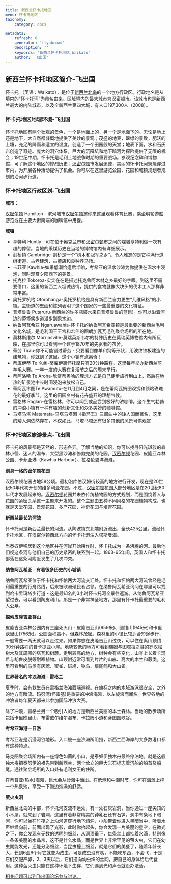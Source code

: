```yaml
---
title: 新西兰怀卡托地区
menu: 怀卡托地区
taxonomy:
    category: docs

metadata:
    refresh: 0
    generator: 'flyabroad'
    description: ''
    keywords: '新西兰怀卡托地区,Waikato'
    author: '飞出国'
---
```

## 新西兰怀卡托地区简介-飞出国

怀卡托 （英语：Waikato），是位于[新西兰北岛]的一个地方行政区。行政地名是从境内的“怀卡托河”为命名由来。区域境内的最大城市为汉密顿市。该城市也是新西兰最大的内陆城市，以及全新西兰第四大城，有人口197,300人（2008）。

### 怀卡托地区地理环境-飞出国

怀卡托地区有两个壮观的景色，一个是地面上的，另一个是地面下的。无论是地上还是地下，大自然都慷慨地提供了美妙的景观；茂盛的地表，翠绿的景致，肥沃的土壤，充足的降雨和适宜的温度，创造了一个田园般的天堂；地表下面，水和石灰岩创造了奇迹。庞大的洞穴体系，巨大的沉降坑和地下暗河为探险提供了无限的机会；19世纪中期，怀卡托是毛利土地战争时期的重要战场。参观纪念碑和博物馆，可了解这个地区的惨烈历史；[汉密尔顿]市发展迅速，美丽的怀卡托河蜿蜒穿过市内，为开展各种活动提供了机会。你可以在这里游览公园、花园和城镇规划者规划的沿河步行道。

### 怀卡托地区行政区划-飞出国

**城市：**

[汉密尔顿] Hamilton - 滨河城市[汉密尔顿]邀你来这里观看体育比赛，乘坐明轮游船游览或在主要大街南端的咖啡馆中用餐。

**城镇**

* 亨特利 Huntly - 可在位于奥克兰市和[汉密尔顿]市之间的煤城亨特利做一次有趣的停留。当地的采煤历史在当地的博物馆内有详细展示。                                              
* 剑桥镇 Cambridge-剑桥是一个“树木和冠军之乡”。令人难忘的是它种满行道树街道、古老建筑、古董店和良种养马场。                                                                         
* 卡菲亚 Kawhia-如果低潮恰逢后半晌，考希亚的温水沙滩为你提供在温水中浸泡，同时观赏夕阳西下的美景。                                                                                          
* 托克拉 Tokoroa-实实在在是描述托克鲁阿木材之乡最好的字眼。到这里不需要借口，这里的新西兰人坦诚热情，提供的食物就像大块头的伐木工人那样非常丰富。
* 奥托罗杭格 Otorohanga-奥托罗杭格是具有新西兰自力更生“几维风格”的小镇。主街道的壁画和陈列表明了这个国家的一些最重要的文化特征。                                
* 普塔鲁鲁 Putaruru-新西兰的许多瓶装水来自普塔鲁鲁的蓝泉)。你可以沿着河边的蒂怀侯步道漫步到泉水边。                                                                                           
* 纳鲁阿瓦希亚 Ngaruawahia-怀卡托的纳鲁阿瓦希亚镇是最重要的新西兰毛利文化名城，是毛利国王王宫和宏伟的图朗加瓦瓦毛利聚会场所的所在地。                     
* 莫林斯维尔 Morrinsville-莫瑞英斯韦尔的特殊历史在莫瑞英博物馆内有所反映，在那里你可以看到一个建于1870年的先驱者的农舍。                                                  
* 蒂劳 Tirau-你不可能错过蒂劳 - 只要看到像羊和狗等形状，用波纹铁板建造的建筑物，你就到了这里。这个小镇有点离奇！                                                                  
* 蒂库伊蒂 Te Kuiti-蒂库伊离怀托摩只有20分钟路程。这里每年举办新西兰剪羊毛大赛。一年一度的大赛在复活节之后的周末举行。                                                     
* 蒂阿洛哈 Te Aroha-欣赏蒂奥哈的理想方式是自己徒步旅行到山上，然后在地热的矿泉池中长时间浸泡来放松自己。                                                                               
* 蒂阿瓦木图Te Awamutu-在11月到4月之间，是在蒂阿瓦姆图观赏和领略玫瑰花的最好季节。这里的田园乡村有花卉盛开的理想气候。                                                 
* 雷格林 Raglan-在雷格林，你可以闻到或品尝到极好的浓咖啡。这个生气勃勃的冲浪小镇有一种有趣的创新文化和众多美妙的咖啡馆。                                               
* 马塔马塔 Matamata-马塔马塔因《指环王》三部曲中的矮人国而著名，这里的矮人洞依然存在，不仅如此，马塔马塔还有很多其他的风景可供观赏                           

### 怀卡托地区旅游景点-飞出国

怀卡托的风景都是天然的，形态各异。了解当地的知识，你可以找寻阳光斑驳的森林小径、迷人的瀑布、大型黑沙滩和修剪完美的花园。[汉密尔顿]花园、皮隆亚森林公园、卡菲亚港（Kawhia Harbour）、拉格伦碧洋海滩。

**别具一格的密尔顿花园**

汉密尔顿花园占地58公顷。最初沿库伯汉姆街较高的地方进行开发，现在是20世纪50年代初开创的维多利亚花园。不过，[汉密尔顿]花园大部分地区是在20世纪80年代才发展起来的。[汉密尔顿]花园并未依传统植物园的方式规划，而是围绕着人与花园的紧密关系这一主题来开发的。整个主题由五种不同风格的花园植物构成，也就是天堂花园、景观花园、多产花园、神奇花园与培育花园。

**新西兰最长的河流**

怀卡托河是新西兰最长的河流。从陶波镇东北端附近流出，全长425公里。流经怀卡托地区，在[汉密尔顿]西北方向的怀卡托港注入塔斯曼海。

当泰奴伊移居到这个地区并在河岸开始耕作时，怀卡托成为一条沸腾的河。最后他们视这条河与他们自己的历史紧密的联系到一起。1863-65年间，英国人和怀卡托部落在这条河附近发生了几次冲突。

**纳鲁阿瓦希亚 - 有着很多历史的小城镇**

纳鲁阿瓦希亚位于怀卡托和怀帕两大河流交汇处。怀卡托和怀帕两大河流曾经是毛利最重要的行舟路线，后来被欧洲殖民者占领。在纳鲁阿瓦希亚询问在哪里可以找到哈卡里玛塔步行道 - 这是最知名的3小时怀卡托河全景往返游。从纳鲁阿瓦希亚望过去，可以看到陶皮利山。那是一个非常神圣地方，那里有怀卡托最重要的毛利人公墓。

**探索皮隆吉亚群山**

皮隆吉亚森林公园内有三座死火山 - 皮隆吉亚山(959米)、圆锥山(945米)和卡里欧里山(756米)。公园面积虽小，但森林茂密。森林里的小径比较适合短途步行，一般需要一两天就可以走过来。如果你想在皮隆吉亚山过夜，可以住在离山顶约30分钟路程的普卡提亚小屋。地势较低的地方可看到瑞姆与图塔拉之类的罗汉松树木及其周围的塔瓦和树蕨。走到较高的地方，树种会有些变化，山脊上长着卡玛希与胡鲁皮脱等耐寒植物。山顶附近常可看到片片的山麻、高大的木兰和蕨类。这里可看到的鸟类有灰莺、蜜雀、斑鸠、铃鸟、扇尾鸽和大山雀。

**世界著名的冲浪海滩 - 雷格兰**

夏季时，会有救生员在雷格兰海滩西端巡视。在旗标之内的水域游泳很安全，之外的地方有暗流。玛努湾(怀雷基)是重要的冲浪海滩，以左旋浪而闻名。世界各地的冲浪者每年夏天都来此参加国际冲浪大赛。

除了冲浪，雷格兰另一个吸引人的地方是新西兰美丽的本土森林。当地的散步场所包括卡里欧里山、布雷戴尔维尔瀑布、卡拉姆小道和蒂图图峡谷。

**考希亚海港一日游**

考希亚港是沉浸河谷地形。入口被一座沙洲所阻挡，新西兰西海岸的大多数港口都有这种特点。

马克图聚会场所内有一座绿色如茵的小山，是泰奴伊独木舟最终停泊地。就是这艘独木舟把泰努伊的祖先带到新西兰，两个耸立的巨大岩石标志着沉船的船首及船尾。通往聚会场所的入口处有毛利女王的住所。

在蒂普亚(热水)海滩，泉水会从沙滩中涌出。在低潮和中潮时节，你可在海滩上挖一个热泉池，享受一下海边泡澡的舒适。

**萤火虫洞**

新西兰北岛的中部，怀卡托河支流不远处，有一处石灰岩洞，当你通过一座尖顶的小木屋，就来到了岩洞，这里有着非常精美的钟乳石还有石笋，洞中有条地下暗河，你可以坐在竹筏之上沿河道穿行地下熔洞，小船带着你进入黑暗当中，听着水声继续向前，前面出现了光影，此时你抬起头，你会发现一片美丽的星空，在微光之下，你会发现有无数的透明的细丝，从洞顶垂下，每条丝上都挂着水滴，特别像一条条美丽的水晶帘，这不是什么水晶，而是世界上非常罕见的萤火虫，它们在幼虫期能发光，还能分泌细丝，当昆虫撞上细丝，就是它们的美餐了，随着年龄长大，长到6至9个月它就变为成虫，可是成虫没有嘴，不能吃东西，不会飞，于是它们交配产卵，2、3天以后，它们撞向幼虫织的丝网，把自己的身体给后代食用。这种萤火虫只能在这种环境下生存，它们遇到光和声音就没办法活。

[相关问题可以到飞出国论坛参与讨论。](http://bbs.fcgvisa.com/t/17134?target=_blank)

[奥克兰理工大学]:/nz/north-island/aut
[梅西大学]:/nz/north-island/massey
[奥克兰大学]:/nz/north-island/auckland-ac
[怀卡托大学]:/nz/north-island/waikato-ac
[惠灵顿维多利亚大学]:/nz/north-island/victoria
[坎特伯雷大学]:/nz/south-island/canterbury-ac
[奥塔哥大学]:/nz/south-island/otago-ac
[林肯大学]:/nz/south-island/lincoln
[新西兰北岛]:/nz/north-island
[新西兰南岛]:/nz/south-island
[新西兰]:/nz
[奥克兰]:/nz/auckland
[汉密尔顿]:/nz/waikato/hamilton
